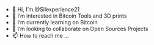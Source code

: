 - 👋 Hi, I’m @Silexperience21
- 👀 I’m interested in Bitcoin Tools and 3D prints
- 🌱 I’m currently learning on Bitcoin
- 💞️ I’m looking to collaborate on Open Sources Projects
- 📫 How to reach me ...

<!---
Silexperience21/Silexperience21 is a ✨ special ✨ repository because its `README.md` (this file) appears on your GitHub profile.
You can click the Preview link to take a look at your changes.
--->
